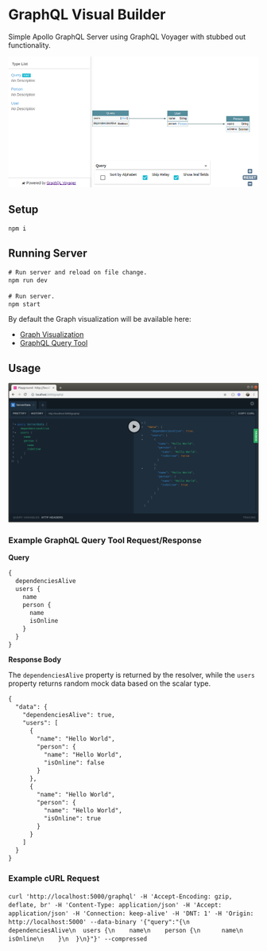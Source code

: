# GraphQL Visual Builder

Simple Apollo GraphQL Server using GraphQL Voyager with stubbed out functionality.

![Voyager Example](./voyager-example.png)

## Setup

    npm i

## Running Server

    # Run server and reload on file change.
    npm run dev

    # Run server.
    npm start

By default the Graph visualization will be available here:

* [Graph Visualization](http://localhost:5000/voyager)
* [GraphQL Query Tool](http://localhost:5000/graphql)

## Usage

![Query Tool Example](./playground-example.png)

### Example GraphQL Query Tool Request/Response

**Query**
```
{
  dependenciesAlive
  users {
    name
    person {
      name
      isOnline
    }
  }
}
```

**Response Body**

The `dependenciesAlive` property is returned by the resolver, while the `users` property returns random mock data based on the scalar type.
```
{
  "data": {
    "dependenciesAlive": true,
    "users": [
      {
        "name": "Hello World",
        "person": {
          "name": "Hello World",
          "isOnline": false
        }
      },
      {
        "name": "Hello World",
        "person": {
          "name": "Hello World",
          "isOnline": true
        }
      }
    ]
  }
}
```

### Example cURL Request

```curl 'http://localhost:5000/graphql' -H 'Accept-Encoding: gzip, deflate, br' -H 'Content-Type: application/json' -H 'Accept: application/json' -H 'Connection: keep-alive' -H 'DNT: 1' -H 'Origin: http://localhost:5000' --data-binary '{"query":"{\n  dependenciesAlive\n  users {\n    name\n    person {\n      name\n      isOnline\n    }\n  }\n}"}' --compressed```
